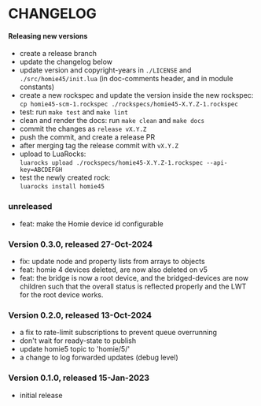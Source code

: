 # CHANGELOG

#### Releasing new versions

- create a release branch
- update the changelog below
- update version and copyright-years in `./LICENSE` and `./src/homie45/init.lua` (in doc-comments
  header, and in module constants)
- create a new rockspec and update the version inside the new rockspec:<br/>
  `cp homie45-scm-1.rockspec ./rockspecs/homie45-X.Y.Z-1.rockspec`
- test: run `make test` and `make lint`
- clean and render the docs: run `make clean` and `make docs`
- commit the changes as `release vX.Y.Z`
- push the commit, and create a release PR
- after merging tag the release commit with `vX.Y.Z`
- upload to LuaRocks:<br/>
  `luarocks upload ./rockspecs/homie45-X.Y.Z-1.rockspec --api-key=ABCDEFGH`
- test the newly created rock:<br/>
  `luarocks install homie45`

### unreleased

- feat: make the Homie device id configurable

### Version 0.3.0, released 27-Oct-2024

- fix: update node and property lists from arrays to objects
- feat: homie 4 devices deleted, are now also deleted on v5
- feat: the bridge is now a root device, and the bridged-devices are now children such that
  the overall status is reflected properly and the LWT for the root device works.

### Version 0.2.0, released 13-Oct-2024

- a fix to rate-limit subscriptions to prevent queue overrunning
- don't wait for ready-state to publish
- update homie5 topic to 'homie/5/'
- a change to log forwarded updates (debug level)

### Version 0.1.0, released 15-Jan-2023

- initial release
